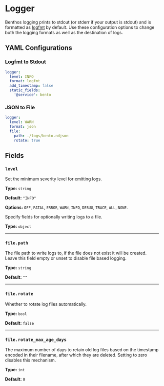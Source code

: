 # Logger

Benthos logging prints to stdout (or stderr if your output is stdout) and is formatted as [logfmt](https://brandur.org/logfmt) by default. Use these configuration options to change both the logging formats as well as the destination of logs.

## YAML Configurations

### Logfmt to Stdout

```yaml
logger:
  level: INFO
  format: logfmt
  add_timestamp: false
  static_fields:
    '@service': bento
```

### JSON to File

```yaml
logger:
  level: WARN
  format: json
  file:
    path: ./logs/bento.ndjson
    rotate: true
```

## Fields

### `level`

Set the minimum severity level for emitting logs.

**Type:** `string`

**Default:** `"INFO"`

**Options:** `OFF`, `FATAL`, `ERROR`, `WARN`, `INFO`, `DEBUG`, `TRACE`, `ALL`, `NONE`.


Specify fields for optionally writing logs to a file.

**Type:** `object`

---

### `file.path`

The file path to write logs to, if the file does not exist it will be created. Leave this field empty or unset to disable file based logging.

**Type:** `string`

**Default:** `""`

---

### `file.rotate`

Whether to rotate log files automatically.

**Type:** `bool`

**Default:** `false`

---

### `file.rotate_max_age_days`

The maximum number of days to retain old log files based on the timestamp encoded in their filename, after which they are deleted. Setting to zero disables this mechanism.

**Type:** `int`

**Default:** `0`